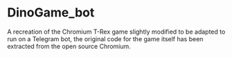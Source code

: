 # DinoGame_bot

A recreation of the Chromium T-Rex game slightly modified to be adapted to run on a Telegram bot, the original code for the game itself has been extracted from the open source Chromium.
